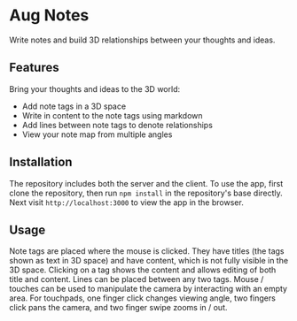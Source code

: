 # Aug Notes #
Write notes and build 3D relationships between your thoughts and ideas.

## Features ##
Bring your thoughts and ideas to the 3D world:
* Add note tags in a 3D space
* Write in content to the note tags using markdown
* Add lines between note tags to denote relationships
* View your note map from multiple angles

## Installation ##
The repository includes both the server and the client. To use the app, first clone the repository, then run `npm install` in the repository's base directly. Next visit `http://localhost:3000` to view the app in the browser.

## Usage ##
Note tags are placed where the mouse is clicked. They have titles (the tags shown as text in 3D space) and have content, which is not fully visible in the 3D space. Clicking on a tag shows the content and allows editing of both title and content. Lines can be placed between any two tags. Mouse / touches can be used to manipulate the camera by interacting with an empty area. For touchpads, one finger click changes viewing angle, two fingers click pans the camera, and two finger swipe zooms in / out.
